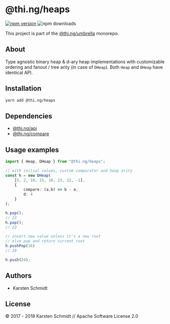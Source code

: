 # @thi.ng/heaps

[![npm version](https://img.shields.io/npm/v/@thi.ng/heaps.svg)](https://www.npmjs.com/package/@thi.ng/heaps)
![npm downloads](https://img.shields.io/npm/dm/@thi.ng/heaps.svg)

This project is part of the
[@thi.ng/umbrella](https://github.com/thi-ng/umbrella/) monorepo.

## About

Type agnostic binary heap & d-ary heap implementations with customizable
ordering and fanout / tree arity (in case of `DHeap`). Both `Heap` and
`DHeap` have identical API.

## Installation

```bash
yarn add @thi.ng/heaps
```

## Dependencies

- [@thi.ng/api](https://github.com/thi-ng/umbrella/tree/master/packages/api)
- [@thi.ng/compare](https://github.com/thi-ng/umbrella/tree/master/packages/compare)

## Usage examples

```ts
import { Heap, DHeap } from "@thi.ng/heaps";

// with initial values, custom comparator and heap arity
const h = new DHeap(
    [5, 2, 10, 15, 18, 23, 22, -1],
    {
        compare: (a,b) => b - a,
        d: 4
    }
);

h.pop();
// 23
h.pop();
// 22

// insert new value unless it's a new root
// else pop and return current root
h.pushPop(16)
// 18

h.push(24);
```

## Authors

- Karsten Schmidt

## License

&copy; 2017 - 2018 Karsten Schmidt // Apache Software License 2.0
